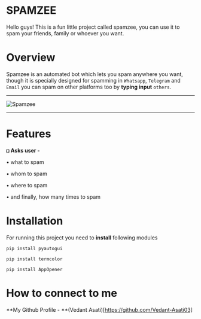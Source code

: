 # SPAMZEE

Hello guys! This is a fun little project called spamzee, you can use it to spam your friends, family or whoever you want.



# Overview

Spamzee is an automated bot which lets you spam anywhere you want, though it is specially designed for spamming in `Whatsapp`, `Telegram` and `Email` you can spam on other platforms too by **typing input** `others`.




_______________________________________________________________________________________________________________________________________________________________________


![Spamzee](https://user-images.githubusercontent.com/109758134/197852239-a4fcd37e-bfbf-45c2-b6bb-f58363708578.jpg)


_______________________________________________________________________________________________________________________________________________________________________



# Features




**◘ Asks user -**


• what to spam

• whom to spam

• where to spam

• and finally, how many times to spam



# Installation


For running this project you need to **install** following modules

```pip install pyautogui```

```pip install termcolor```

```pip install AppOpener```


# How to connect to me


**My Github Profile - **(Vedant Asati)[https://github.com/Vedant-Asati03]


